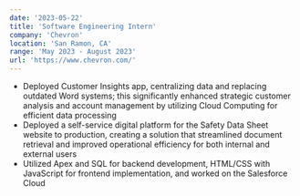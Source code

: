 ```yaml
---
date: '2023-05-22'
title: 'Software Engineering Intern'
company: 'Chevron'
location: 'San Ramon, CA'
range: 'May 2023 - August 2023'
url: 'https://www.chevron.com/'
---
```


- Deployed Customer Insights app, centralizing data and replacing outdated Word systems; this significantly enhanced strategic customer analysis and account management by utilizing Cloud Computing for efficient data processing
- Deployed a self-service digital platform for the Safety Data Sheet website to production, creating a solution that streamlined document retrieval and improved operational efficiency for both internal and external users
- Utilized Apex and SQL for backend development, HTML/CSS with JavaScript for frontend implementation, and worked on the Salesforce Cloud
